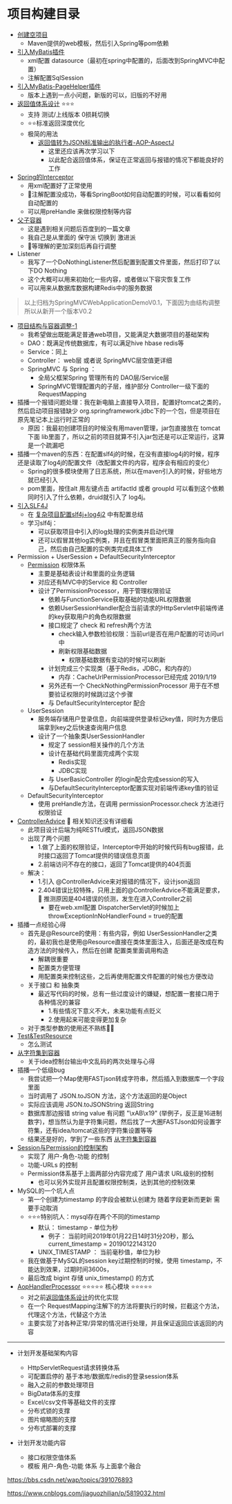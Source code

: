 # 项目构建目录

- [创建空项目](./01.NewProject.md)
  - Maven提供的web模板，然后引入Spring等pom依赖
- [引入MyBatis插件](./02.MyBatis.md)
  - xml配置 datasource（最初在spring中配置的，后面改到SpringMVC中配置）
  - 注解配置SqlSession
- [引入MyBatis-PageHelper插件](./05.PageHelper.md)
  - 版本上遇到一点小问题，新版的可以，旧版的不好用
- [返回值体系设计](./04.返回体系设计.md)  ⭐⭐⭐
  - 支持 测试/上线版本 0损耗切换
  - ⭐⭐标准返回深度优化
  - 极简的用法
    - [返回值转为JSON标准输出的执行者-AOP-AspectJ](./03.AspectJ.md)
        - 这里还应该再次学习以下
        - 以此配合返回值体系，保证在正常返回与报错的情况下都能良好的工作
- [Spring的Interceptor](./06.Interceptor.md)
  - 用xml配置好了正常使用
  - 🔺注解配置没成功，等看SpringBoot如何自动配置的时候，可以看看如何自动配置的
  - 可以用preHandle 来做权限控制等内容
- [父子容器](./07.父子容器.md)
  - 这是遇到相关问题后百度到的一篇文章
  - 我自己是从里面的 保守派 切换到 激进派
  - 🔺等理解的更加深刻后再自行调整
- Listener
  - 我写了一个DoNothingListener然后配置到配置文件里面，然后打印了以下DO Nothing
  - 这个大概可以用来初始化一些内容，或者做以下容灾恢复工作
  - 可以用来从数据库数据构建Redis中的服务数据

> 以上归档为SpringMVCWebApplicationDemoV0.1，下面因为由结构调整所以从新开一个版本V0.2

- [项目结构与容器调整-1](./08.项目调整.md)
  - 我希望做出既能满足普通web项目，又能满足大数据项目的基础架构
  - DAO：既满足传统数据库，有可以满足hive hbase redis等
  - Service：同上
  - Controller： web层 或者说 SpringMVC层空值更详细
  - SpringMVC 与 Spring ：
    - 全局父框架Spring 管理所有的 DAO层/Service层
    - SpringMVC管理配置内的子层，维护部分 Controller一级下面的RequestMapping
- 插播一个报错问题处理：我在新电脑上直接导入项目，配置好tomcat之类的，然后启动项目报错缺少 org.springframework.jdbc下的一个包，但是项目在原先笔记本上运行时正常的
  - 原因：我最初创建项目的时候没有用maven管理，jar包直接放在 tomcat下面 lib里面了，所以之前的项目就算不引入jar包还是可以正常运行，这算是一个疏漏吧
- 插播一个maven的东西：在配置slf4j的时候，在没有直接log4j的时候，程序还是读取了log4j的配置文件（改配置文件的内容，程序会有相应的变化）
  - Spring的很多模块使用了日志系统，所以在maven引入的时候，好些地方就已经引入
  - pom里面，按住alt 用左键点击 artifactId 或者 groupId 可以看到这个依赖同时引入了什么依赖，druid就引入了 log4j。
- [引入SLF4J](./09.slf4j.md)
  - 在 [复杂项目配置slf4j+log4j2](../04.log/复杂项目使用slf4j.md) 中有配置总结
  - 学习slf4j：
    - 可以获取项目中引入的log处理的实例类并启动代理
    - 还可以假冒其他log实例类，并且在假冒类里面把真正的服务指向自己，然后由自己配置的实例类完成具体工作
- Permission + UserSession + DefaultSecurityInterceptor
  - [Permission](10.权限体系.md) 权限体系
    - 主要是基础表设计和里面的业务逻辑
    - 对应还有MVC中的Service 和 Controller
    - 设计了PermissionProcessor，用于管理权限验证
      - 依赖与FunctionService获取基础的功能URL权限数据
      - 依赖UserSessionHandler配合当前请求的HttpServlet中前端传递的key获取用户的角色权限数据 
      - 接口规定了 check 和 refresh两个方法
        - check输入参数检验权限：当前url是否在用户配置的可访问url中
        - 刷新权限基础数据
          - 权限基础数据有变动的时候可以刷新
      - 计划完成三个实现类（基于Redis，JDBC，和内存的）
        - 内存：CacheUrlPermissionProcessor已经完成 2019/1/19
      - 另外还有一个 CheckNothingPermissionProcessor 用于在不想要验证权限的时候跳过这个步骤
      - 与 DefaultSecurityInterceptor 配合
  - UserSession
    - 服务端存储用户登录信息，向前端提供登录标记key值，同时为方便后端拿到key之后快速查询用户信息
    - 设计了一个抽象类UserSessionHandler
      - 规定了 session相关操作的几个方法
      - 设计在基础代码里面完成两个实现
        - Redis实现
        - JDBC实现
      - 与 UserBasicController 的login配合完成session的写入
      - 与DefaultSecurityInterceptor配置实现对前端传递key值的验证
  - DefaultSecurityInterceptor
    - 使用 preHandle方法，在调用 permissionProcessor.check 方法进行权限验证
- [ControllerAdvice](./14.ControllerAdvice.md) 🔺 相关知识还没有详细看
  - 此项目设计后端为纯RESTful模式，返回JSON数据
  - 出现了两个问题
    - 1.做了上面的权限验证，Interceptor中开始的时候代码有bug报错，此时接口返回了Tomcat提供的错误信息页面
    - 2.前端访问不存在的接口，返回了Tomcat提供的404页面
  - 解决：
    - 1.引入 @ControllerAdvice来对报错的情况下，设计json返回
    - 2.404错误比较特殊，只用上面的@ControllerAdvice不能满足要求，🔺 推测原因是404错误的侦测，发生在进入Controller之前
      - 要在web.xml配置 DispatcherServlet的时候加上 throwExceptionInNoHandlerFound = true的配置
- 插播一点经验心得
  - 首先是@Resource的使用：有些内容，例如 UserSessionHandler之类的，最初我也是使用@Resource直接在类体里面注入，后面还是改成在构造方法的时候传入，然后在创建 配置类里面调用构造
    - 解耦很重要
    - 配置类方便管理
    - 用配置类来控制这些，之后再使用配置文件配置的时候也方便改动
  - 关于接口 和 抽象类
    - 最近写代码的时候，总有一些过度设计的嫌疑，想配置一套接口用于各种情况的兼容
      - 1.有些情况下意义不大，未来功能有点贬义
      - 2.使用起来可能变得更加复杂
  - 对于类型参数的使用还不熟练🔺🔺
- [Test&TestResource](11.test.md)
  - 怎么测试
- [从字符集到容器](./13.从字符集到容器.md)
  - 关于idea控制台输出中文乱码的两次处理与心得
- 插播一个低级bug
  - 我尝试把一个Map使用FASTjson转成字符串，然后插入到数据库一个字段里面
  - 当时调用了 JSON.toJSON 方法，这个方法返回的是Object
  - 实际应该调用 JSON.toJSONString 返回String
  - 数据库那边报错 string value 有问题 "\xAB\x19" (举例子，反正是16进制数字)，想当然认为是字符集问题，然后找了一大圈FASTJson如何设置字符集，还有idea/tomcat这些的字符集设置等等 
  - 结果还是好的，学到了一些东西 [从字符集到容器](./13.从字符集到容器.md)
- [Session与Permission的控制架构](./基础与权限架构.md)
  - 实现了 用户-角色-功能 的控制
  - 功能-URLs 的控制
  - Permission体系基于上面两部分内容完成了 用户请求 URL级别的控制
    - 也可以另外实现并且配置权限控制类，达到其他的控制效果
- MySQL的一个坑人点
  - 第一个创建为timestamp 的字段会被默认创建为 随着字段更新而更新 需要手动取消
  - ⭐⭐⭐特别坑人：mysql存在两个不同的timestamp
    - 默认： timestamp - 单位为秒 
      - 例子： 当前时间2019年01月22日14时31分20秒，那么 current_timestamp = 20190122143120
    - UNIX_TIMESTAMP ： 当前毫秒值，单位为秒
  - 我在做基于MySQL的session key过期控制的时候，使用 timestamp，不能达到效果，过期时间3600s，
  - 最后改成 bigint 存储 unix_timestamp() 的方式
- [AopHandlerProcessor]() ⭐⭐⭐⭐⭐ 核心模块 ⭐⭐⭐⭐⭐
  - 对之前[返回值体系设计](./04.返回体系设计.md)的优化实现
  - 在一个 RequestMapping注解下的方法将要执行的时候，拦截这个方法，代理这个方法，代替这个方法
  - 主要实现了对各种正常/异常的情况进行处理，并且保证返回应该返回的内容
---------------------------------
- 计划开发基础架构内容
  - HttpServletRequest请求转换体系  
  - 可配置启停的 基于本地/数据库/redis的登录session体系
  - 融入之前的参数处理项目
  - BigData体系的支撑
  - Excel/csv文件等基础文件的支撑
  - 分布式锁的支撑
  - 图片缩略图的支撑
  - 分布式部署的支撑

- 计划开发功能内容
  - 接口权限空值体系
  - 模板 用户-角色-功能 体系 与上面拿个融合



https://bbs.csdn.net/wap/topics/391076893

https://www.cnblogs.com/jiaguozhilian/p/5819032.html